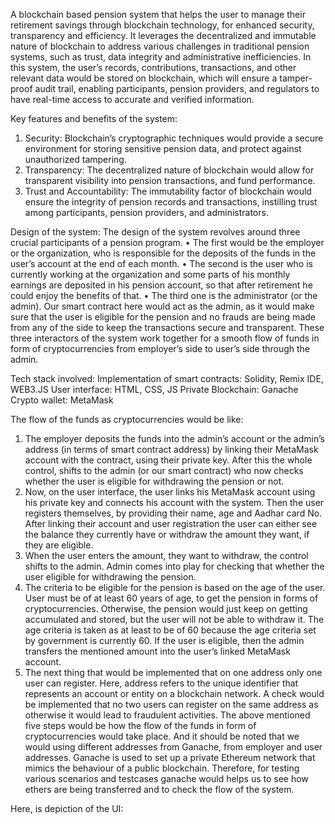 A blockchain based pension system that helps the user to manage their retirement savings through blockchain technology, for enhanced security, transparency and efficiency.
It leverages the decentralized and immutable nature of blockchain to address various challenges in traditional pension systems, such as trust, data integrity and administrative inefficiencies.
In this system, the user’s records, contributions, transactions, and other relevant data would be stored on blockchain, which will ensure a tamper-proof audit trail, enabling participants, pension providers, and regulators to have real-time access to accurate and verified information.


Key features and benefits of the system:
1)	Security: Blockchain’s cryptographic techniques would provide a secure environment for storing sensitive pension data, and protect against unauthorized tampering.
2)	Transparency: The decentralized nature of blockchain would allow for transparent visibility into pension transactions, and fund performance.
3)	Trust and Accountability: The immutability factor of blockchain would ensure the integrity of pension records and transactions, instilling trust among participants, pension providers, and administrators.



Design of the system:
The design of the system revolves around three crucial participants of a pension program. 
•	The first would be the employer or the organization, who is responsible for the deposits of the funds in the user’s account at the end of each month. 
•	The second is the user who is currently working at the organization and some parts of his monthly earnings are deposited in his pension account, so that after retirement he could enjoy the benefits of that.
•	The third one is the administrator (or the admin). Our smart contract here would act as the admin, as it would make sure that the user is eligible for the pension and no frauds are being made from any of the side to keep the transactions secure and transparent.
These three interactors of the system work together for a smooth flow of funds in form of cryptocurrencies from employer’s side to user’s side through the admin.




Tech stack involved:
Implementation of smart contracts: Solidity, Remix IDE, WEB3.JS
User interface: HTML, CSS, JS
Private Blockchain: Ganache
Crypto wallet: MetaMask


The flow of the funds as cryptocurrencies would be like:
1.	The employer deposits the funds into the admin’s account or the admin’s address (in terms of smart contract address) by linking their MetaMask account with the contract, using their private key. After this the whole control, shifts to the admin (or our smart contract) who now checks whether the user is eligible for withdrawing the pension or not.
2.	Now, on the user interface, the user links his MetaMask account using his private key and connects his account with the system. Then the user registers themselves, by providing their name, age and Aadhar card No. After linking their account and user registration the user can either see the balance they currently have or withdraw the amount they want, if they are eligible.
3.	When the user enters the amount, they want to withdraw, the control shifts to the admin. Admin comes into play for checking that whether the user eligible for withdrawing the pension. 
4.	The criteria to be eligible for the pension is based on the age of the user. User must be of at least 60 years of age, to get the pension in forms of cryptocurrencies. Otherwise, the pension would just keep on getting accumulated and stored, but the user will not be able to withdraw it. The age criteria is taken as at least to be of 60 because the age criteria set by government is currently 60. If the user is eligible, then the admin transfers the mentioned amount into the user’s linked MetaMask account.
5.	The next thing that would be implemented that on one address only one user can register. Here, address refers to the unique identifier that represents an account or entity on a blockchain network. A check would be implemented that no two users can register on the same address as otherwise it would lead to fraudulent activities.
The above mentioned five steps would be how the flow of the funds in form of cryptocurrencies would take place. And it should be noted that we would using different addresses from Ganache, from employer and user addresses. Ganache is used to set up a private Ethereum network that mimics the behaviour of a public blockchain. Therefore, for testing various scenarios and testcases ganache would helps us to see how ethers are being transferred and to check the flow of the system.



Here, is depiction of the UI:


























